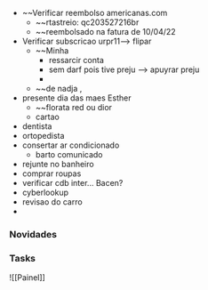 -  ~~Verificar reembolso americanas.com
	- ~~rtastreio: qc203527216br
	- ~~reembolsado na fatura de 10/04/22
- Verificar subscricao urpr11--> flipar
	- ~~Minha 
		- ressarcir conta
		- sem darf pois tive preju --> apuyrar preju
		- 
	- ~~de nadja , 
- presente dia das maes Esther
	- ~~florata red ou dior
	- cartao
- dentista
- ortopedista
- consertar ar condicionado
	- barto comunicado
- rejunte no banheiro
- comprar roupas
- verificar cdb inter... Bacen?
- cyberlookup
- revisao do carro
- 
### Novidades ###


### Tasks ###
![[Painel]]